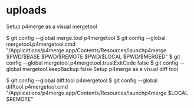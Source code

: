 # uploads
Setup p4merge as a visual mergetool

$ git config --global merge.tool p4mergetool
$ git config --global mergetool.p4mergetool.cmd \
"/Applications/p4merge.app/Contents/Resources/launchp4merge \$PWD/\$BASE \$PWD/\$REMOTE \$PWD/\$LOCAL \$PWD/\$MERGED"
$ git config --global mergetool.p4mergetool.trustExitCode false
$ git config --global mergetool.keepBackup false
Setup p4merge as a visual diff tool

$ git config --global diff.tool p4mergetool
$ git config --global difftool.p4mergetool.cmd \
"/Applications/p4merge.app/Contents/Resources/launchp4merge \$LOCAL \$REMOTE"
